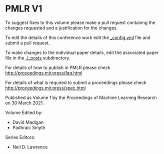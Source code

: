# PMLR V1

To suggest fixes to this volume please make a pull request containng the changes requested and a justification for the changes.

To edit the details of this conference work edit the [_config.yml](./_config.yml) file and submit a pull request.

To make changes to the individual paper details, edit the associated paper file in the [./_posts](./_posts) subdirectory.

For details of how to publish in PMLR please check http://proceedings.mlr.press/faq.html

For details of what is required to submit a proceedings please check http://proceedings.mlr.press/spec.html



Published as Volume 1 by the Proceedings of Machine Learning Research on 30 March 2021.

Volume Edited by:
  * David Madigan
  * Padhraic Smyth

Series Editors:
  * Neil D. Lawrence
